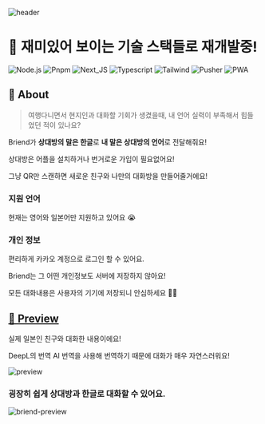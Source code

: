 ![header](https://capsule-render.vercel.app/api?type=rect&color=0:EEFF00,100:a82da8&fontColor=FFFFFF&height=100&section=header&text=briend&fontSize=40&fontAlign=50&fontAlignY=50)

# 🚧 재미있어 보이는 기술 스택들로 재개발중!

![Node.js](https://img.shields.io/badge/Node-339933?style=flat-square&logo=Node.js&logoColor=white) ![Pnpm](https://img.shields.io/badge/PNPM-F69220?style=flat-square&logo=pnpm&logoColor=white) ![Next_JS](https://img.shields.io/badge/Next.js-000000?style=flat-square&logo=next.js&logoColor=white) ![Typescript](https://img.shields.io/badge/Typescript-3178c6?style=flat-square&logo=typescript&logoColor=white) ![Tailwind](https://img.shields.io/badge/Tailwind-06B6D4?style=flat-square&logo=sass&logoColor=white)
![Pusher](https://img.shields.io/badge/Pusher-300D4F?style=flat-square&logo=pusher&logoColor=white) ![PWA](https://img.shields.io/badge/PWA-5A0FC8?style=flat-square&logo=pwa&logoColor=white)

## 👋 About

> 여행다니면서 현지인과 대화할 기회가 생겼을때, 내 언어 실력이 부족해서 힘들었던 적이 있나요?

Briend가 **상대방의 말은 한글**로 **내 말은 상대방의 언어**로 전달해줘요!

상대방은 어플을 설치하거나 번거로운 가입이 필요없어요!

그냥 QR만 스캔하면 새로운 친구와 나만의 대화방을 만들어줄거에요!

### 지원 언어

현재는 영어와 일본어만 지원하고 있어요 😭

### 개인 정보

편리하게 카카오 계정으로 로그인 할 수 있어요.

Briend는 그 어떤 개인정보도 서버에 저장하지 않아요!

모든 대화내용은 사용자의 기기에 저장되니 안심하세요 💁‍♂️

## [🎨 Preview](https://briend.vercel.app)

실제 일본인 친구와 대화한 내용이에요!

DeepL의 번역 AI 번역을 사용해 번역하기 때문에 대화가 매우 자연스러워요!

![preview](https://github.com/HyeokjaeLee/briend/assets/71566740/93f1943e-619c-4347-834b-2377ad9d7a75)

### 굉장히 쉽게 상대방과 한글로 대화할 수 있어요.

![briend-preview](https://github.com/HyeokjaeLee/briend/assets/71566740/30907aa5-262a-4acb-9dbc-81bda1133879)
